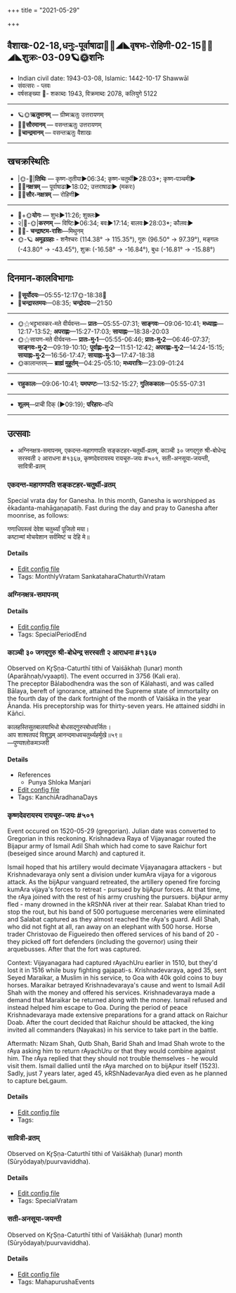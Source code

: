 +++
title = "2021-05-29"

+++
## वैशाखः-02-18,धनुः-पूर्वाषाढा🌛🌌◢◣वृषभः-रोहिणी-02-15🌌🌞◢◣शुक्रः-03-09🪐🌞शनिः
- Indian civil date: 1943-03-08, Islamic: 1442-10-17 Shawwāl
- संवत्सरः - प्लवः
- वर्षसङ्ख्या 🌛- शकाब्दः 1943, विक्रमाब्दः 2078, कलियुगे 5122
___________________
- 🪐🌞**ऋतुमानम्** — ग्रीष्मऋतुः उत्तरायणम्
- 🌌🌞**सौरमानम्** — वसन्तऋतुः उत्तरायणम्
- 🌛**चान्द्रमानम्** — वसन्तऋतुः वैशाखः
___________________


## खचक्रस्थितिः
- |🌞-🌛|**तिथिः** — कृष्ण-तृतीया►06:34; कृष्ण-चतुर्थी►28:03*; कृष्ण-पञ्चमी►  
- 🌌🌛**नक्षत्रम्** — पूर्वाषाढा►18:02; उत्तराषाढा► (मकरः)  
- 🌌🌞**सौर-नक्षत्रम्** — रोहिणी►  
___________________
- 🌛+🌞**योगः** — शुभः►11:26; शुक्लः►  
- २|🌛-🌞|**करणम्** — विष्टिः►06:34; बवः►17:14; बालवः►28:03*; कौलवः►  
- 🌌🌛- **चन्द्राष्टम-राशिः**—मिथुनम्  
- 🌞-🪐 **अमूढग्रहाः** - शनैश्चरः (114.38° → 115.35°), गुरुः (96.50° → 97.39°), मङ्गलः (-43.80° → -43.45°), शुक्रः (-16.58° → -16.84°), बुधः (-16.81° → -15.88°)
___________________


## दिनमान-कालविभागाः
- 🌅**सूर्योदयः**—05:55-12:17🌞️-18:38🌇  
- 🌛**चन्द्रास्तमयः**—08:35; **चन्द्रोदयः**—21:50  
___________________
- 🌞⚝भट्टभास्कर-मते वीर्यवन्तः— **प्रातः**—05:55-07:31; **साङ्गवः**—09:06-10:41; **मध्याह्नः**—12:17-13:52; **अपराह्णः**—15:27-17:03; **सायाह्नः**—18:38-20:03  
- 🌞⚝सायण-मते वीर्यवन्तः— **प्रातः-मु॰1**—05:55-06:46; **प्रातः-मु॰2**—06:46-07:37; **साङ्गवः-मु॰2**—09:19-10:10; **पूर्वाह्णः-मु॰2**—11:51-12:42; **अपराह्णः-मु॰2**—14:24-15:15; **सायाह्नः-मु॰2**—16:56-17:47; **सायाह्नः-मु॰3**—17:47-18:38  
- 🌞कालान्तरम्— **ब्राह्मं मुहूर्तम्**—04:25-05:10; **मध्यरात्रिः**—23:09-01:24  
___________________
- **राहुकालः**—09:06-10:41; **यमघण्टः**—13:52-15:27; **गुलिककालः**—05:55-07:31  
___________________
- **शूलम्**—प्राची दिक् (►09:19); **परिहारः**–दधि  
___________________

## उत्सवाः
- अग्निनक्षत्र-समापनम्, एकदन्त-महागणपति सङ्कटहर-चतुर्थी-व्रतम्, काञ्ची ३० जगद्गुरु श्री-बोधेन्द्र सरस्वती २ आराधना #१३६७, कृष्णदेवरायस्य रायचूरु-जयः #५०१, सती-अनसूया-जयन्ती, सावित्री-व्रतम्
### एकदन्त-महागणपति सङ्कटहर-चतुर्थी-व्रतम्

Special vrata day for Ganesha. In this month, Ganesha is worshipped as ēkadanta-mahāgaṇapatiḥ. Fast during the day and pray to Ganesha after moonrise, as follows:

गणाधिपस्त्वं देवेश चतुर्थ्यां पूजितो मया।  
कष्टान्मां मोचयेशान सर्वमिष्टं च देहि मे॥



#### Details
- [Edit config file](https://github.com/jyotisham/adyatithi/blob/master/devatA/gaNapati/description_only/Ekadanta-mahAgaNapati_saGkaTahara-caturthI-vratam.toml)
- Tags: MonthlyVratam SankataharaChaturthiVratam


### अग्निनक्षत्र-समापनम्



#### Details
- [Edit config file](https://github.com/jyotisham/adyatithi/blob/master/time_focus/nakShatra/description_only/agninakSatra-samApanam.toml)
- Tags: SpecialPeriodEnd


### काञ्ची ३० जगद्गुरु श्री-बोधेन्द्र सरस्वती २ आराधना #१३६७

Observed on Kr̥Ṣṇa-Caturthī tithi of Vaiśākhaḥ (lunar) month (Aparāhṇaḥ/vyaapti). The event occurred in 3756 (Kali era).  
The preceptor Bālabodhendra was the son of Kālahasti, and was called Bālaya, bereft of ignorance, attained the Supreme state of immortality on the fourth day of the dark fortnight of the month of Vaiśāka in the year Ānanda. His preceptorship was for thirty-seven years. He attained siddhi in Kāñci.

कालहस्तिसुतबालयाभिधो बोधसद्गुरुरबोधवर्जितः।  
आप शाश्वतपदं विशुद्धम् आनन्दमाधवचतुर्थ्यहर्मुखे॥५९॥  
—पुण्यश्लोकमञ्जरी



#### Details
- References
  - Punya Shloka Manjari
- [Edit config file](https://github.com/jyotisham/adyatithi/blob/master/mahApuruSha/kAnchI-maTha/lunar_month/tithi/02/19/kAJcI_30_jagadguru_zrI~bOdhEndra_sarasvatI_2_ArAdhanA.toml)
- Tags: KanchiAradhanaDays


### कृष्णदेवरायस्य रायचूरु-जयः #५०१

Event occured on 1520-05-29 (gregorian). Julian date was converted to Gregorian in this reckoning. Krishnadeva Raya of Vijayanagar routed the Bijapur army of Ismail Adil Shah which had come to save Raichur fort (beseiged since around March) and captured it.

Ismail hoped that his artillery would decimate Vijayanagara attackers - but Krishnadevaraya only sent a division under kumAra vijaya for a vigorous attack. As the bijApur vanguard retreated, the artillery opened fire forcing kumAra vijaya's forces to retreat - pursued by bijApur forces. At that time, the rAya joined with the rest of his army crushing the pursuers. bijApur army fled - many drowned in the kRShNA river at their rear. Salabat Khan tried to stop the rout, but his band of 500 portuguese mercenaries were eliminated and Salabat captured as they almost reached the rAya's guard. Adil Shah, who did not fight at all, ran away on an elephant with 500 horse. Horse trader Christovao de Figueiredo then offered services of his band of 20 - they picked off fort defenders (including the governor) using their arquebusses. After that the fort was captured.  

Context:  Vijayanagara had captured rAyachUru earlier in 1510, but they'd lost it in 1516 while busy fighting gajapati-s. Krishnadevaraya, aged 35, sent Seyed Maraikar, a Muslim in his service, to Goa with 40k gold coins to buy horses. Maraikar betrayed Krishnadevaraya's cause and went to Ismail Adil Shah with the money and offered his services. Krishnadevaraya made a demand that Maraikar be returned along with the money. Ismail refused and instead helped him escape to Goa. During the period of peace Krishnadevaraya made extensive preparations for a grand attack on Raichur Doab. After the court decided that Raichur should be attacked, the king invited all commanders (Nayakas) in his service to take part in the battle.

Aftermath: Nizam Shah, Qutb Shah, Barid Shah and Imad Shah wrote to the rAya asking him to return rAyachUru or that they would combine against him. The rAya replied that they should not trouble themselves - he would visit them. Ismail dallied until the rAya marched on to bijApur itself (1523). Sadly, just 7 years later, aged 45, kRShNadevarAya died even as he planned to capture beLgaum.

#### Details
- [Edit config file](https://github.com/jyotisham/adyatithi/blob/master/mahApuruSha/xatra-later/julian/day/05/19/kRShNadevarAyasya_rAyachUru-jayaH.toml)
- Tags: 


### सावित्री-व्रतम्

Observed on Kr̥Ṣṇa-Caturthī tithi of Vaiśākhaḥ (lunar) month (Sūryōdayaḥ/puurvaviddha). 

#### Details
- [Edit config file](https://github.com/jyotisham/adyatithi/blob/master/devatA/shakti/lunar_month/tithi/02/19/sAvitrI-vratam.toml)
- Tags: SpecialVratam


### सती-अनसूया-जयन्ती

Observed on Kr̥Ṣṇa-Caturthī tithi of Vaiśākhaḥ (lunar) month (Sūryōdayaḥ/puurvaviddha). 

#### Details
- [Edit config file](https://github.com/jyotisham/adyatithi/blob/master/mahApuruSha/general-indic/lunar_month/tithi/02/19/satI~anasUyA~jayantI.toml)
- Tags: MahapurushaEvents


